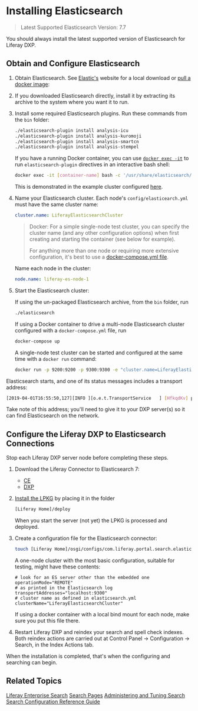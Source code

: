 # Installing Elasticsearch

> Latest Supported Elasticsearch Version: 7.7

You should always install the latest supported version of Elasticsearch for Liferay DXP.

## Obtain and Configure Elasticsearch

1. Obtain Elasticsearch. See [Elastic's](https://www.elastic.co) website for a local download or [pull a docker image](https://www.docker.elastic.co/):

1. If you downloaded Elasticsearch directly, install it by extracting its archive to the system where you want it to run.

1. Install some required Elasticsearch plugins. Run these commands from the `bin` folder:

   ```bash
   ./elasticsearch-plugin install analysis-icu
   ./elasticsearch-plugin install analysis-kuromoji
   ./elasticsearch-plugin install analysis-smartcn
   ./elasticsearch-plugin install analysis-stempel
   ```

   If you have a running Docker container, you can use [`docker exec -it`](https://docs.docker.com/engine/reference/commandline/exec/) to run `elasticsearch-plugin` directives in an interactive bash shell:

   ```bash
   docker exec -it [container-name] bash -c '/usr/share/elasticsearch/bin/elasticsearch-plugin install analysis-icu && /usr/share/elasticsearch/bin/elasticsearch-plugin install analysis-kuromoji && /usr/share/elasticsearch/bin/elasticsearch-plugin install analysis-smartcn && /usr/share/elasticsearch/bin/elasticsearch-plugin install analysis-stempel'
   ```

   This is demonstrated in the example cluster configured [here](../../../installation-and-upgrades/setting-up-liferay-dxp/clustering-for-high-availability/example-creating-a-simple-dxp-cluster.md).

1. Name your Elasticsearch cluster. Each node's `config/elasticearch.yml` must have the same cluster name:

   ```yaml
   cluster.name: LiferayElasticsearchCluster
   ```

   > Docker: For a simple single-node test cluster, you can specify the cluster name (and any other configuration options) when first creating and starting the container (see below for example).
   > 
   > For anything more than one node or requiring more extensive configuration, it's best to use a [docker-compose.yml file](https://www.elastic.co/guide/en/elasticsearch/reference/7.5/docker.html#docker-compose-file).


   Name each node in the cluster:

   ```yaml
   node.name: liferay-es-node-1
   ```

1. Start the Elasticsearch cluster:

   If using the un-packaged Elasticsearch archive, from the `bin` folder, run 

   ```bash
   ./elasticsearch
   ```

   If using a Docker container to drive a multi-node Elasticsearch cluster configured with a `docker-compose.yml` file, run

   ```bash
   docker-compose up
   ```

   A single-node test cluster can be started and configured at the same time with a `docker run` command:


   ```bash
   docker run -p 9200:9200 -p 9300:9300 -e "cluster.name=LiferayElasticsearchCluster" -e "discovery.type=single-node" docker.elastic.co/elasticsearch/elasticsearch:7.7.1
   ```

Elasticsearch starts, and one of its status messages includes a transport address: 

```sh
[2019-04-01T16:55:50,127][INFO ][o.e.t.TransportService   ] [HfkqdKv] publish_address {127.0.0.1:9300}, bound_addresses {[::1]:9300}, {127.0.0.1:9300}
```

Take note of this address; you'll need to give it to your DXP server(s) so it can find Elasticsearch on the network. 

## Configure the Liferay DXP to Elasticsearch Connections 

Stop each Liferay DXP server node before completing these steps.

1. Download the Liferay Connector to Elasticsearch 7:

   - [CE](https://web.liferay.com/en/marketplace/-/mp/application/170642090)
   - [DXP](https://web.liferay.com/en/marketplace/-/mp/application/170390307)

1. [Install the LPKG](../../../system-administration/installing-and-managing-apps/installing-apps/installing-apps.md) by placing it in the folder

   ```bash
   [Liferay Home]/deploy
   ```

   When you start the server (not yet) the LPKG is processed and deployed.

1. Create a configuration file for the Elasticsearch connector: 

   ```bash
   touch [Liferay Home]/osgi/configs/com.liferay.portal.search.elasticsearch7.configuration.ElasticsearchConfiguration.config
   ```

   A one-node cluster with the most basic configuration, suitable for testing, might have these contents:

   ```properties
   # look for an ES server other than the embedded one
   operationMode="REMOTE"
   # as printed in the Elasticsearch log
   transportAddresses="localhost:9300"
   # cluster name as defined in elasticsearch.yml
   clusterName="LiferayElasticsearchCluster" 
   ```

   If using a docker container with a local bind mount for each node, make sure you put this file there.

1. Restart Liferay DXP and reindex your search and spell check indexes. Both reindex actions are carried out at Control Panel &rarr; Configuration &rarr; Search, in the Index Actions tab.

When the installation is completed, that's when the configuring and searching can begin.

## Related Topics

[Liferay Enterprise Search](../../liferay_enterprise_search.rst)
[Search Pages](../../search-pages-and-widgets/working-with-search-pages/search-pages.md)
[Administering and Tuning Search](../../search_administration_and_tuning.rst)
[Search Configuration Reference Guide](../../search-configuration-reference.md)

